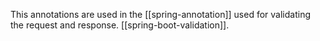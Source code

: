 This annotations are used in the [[spring-annotation]] used for validating the request and response. [[spring-boot-validation]].